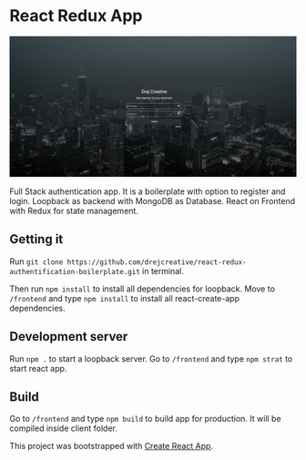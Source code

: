 # React Redux App
![Project Login](1.png)

Full Stack authentication app. It is a boilerplate with option to register and login. Loopback as backend with MongoDB as Database. React on Frontend with Redux for state management.

## Getting it
Run `git clone https://github.com/drejcreative/react-redux-authentification-boilerplate.git` in terminal.

Then run `npm install` to install all dependencies for loopback.
Move to `/frontend` and type `npm install` to install all react-create-app dependencies.

## Development server
Run `npm .` to start a loopback server.
Go to `/frontend` and type `npm strat` to start react app.


## Build
Go to `/frontend` and type `npm build` to build app for production. It will be compiled inside client folder.

This project was bootstrapped with [Create React App](https://github.com/facebookincubator/create-react-app).
